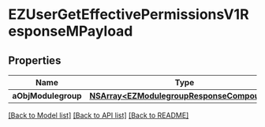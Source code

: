 # EZUserGetEffectivePermissionsV1ResponseMPayload

## Properties
Name | Type | Description | Notes
------------ | ------------- | ------------- | -------------
**aObjModulegroup** | [**NSArray&lt;EZModulegroupResponseCompound&gt;***](EZModulegroupResponseCompound.md) |  | 

[[Back to Model list]](../README.md#documentation-for-models) [[Back to API list]](../README.md#documentation-for-api-endpoints) [[Back to README]](../README.md)


